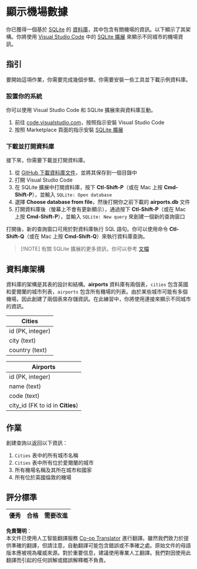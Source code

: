 <!--
CO_OP_TRANSLATOR_METADATA:
{
  "original_hash": "2f2d7693f28e4b2675f275e489dc5aac",
  "translation_date": "2025-08-24T12:02:42+00:00",
  "source_file": "2-Working-With-Data/05-relational-databases/assignment.md",
  "language_code": "hk"
}
-->
# 顯示機場數據

你已獲得一個基於 [SQLite](https://sqlite.org/index.html) 的 [資料庫](https://raw.githubusercontent.com/Microsoft/Data-Science-For-Beginners/main/2-Working-With-Data/05-relational-databases/airports.db)，其中包含有關機場的資訊。以下顯示了其架構。你將使用 [Visual Studio Code](https://code.visualstudio.com?WT.mc_id=academic-77958-bethanycheum) 中的 [SQLite 擴展](https://marketplace.visualstudio.com/items?itemName=alexcvzz.vscode-sqlite&WT.mc_id=academic-77958-bethanycheum) 來顯示不同城市的機場資訊。

## 指引

要開始這項作業，你需要完成幾個步驟。你需要安裝一些工具並下載示例資料庫。

### 設置你的系統

你可以使用 Visual Studio Code 和 SQLite 擴展來與資料庫互動。

1. 前往 [code.visualstudio.com](https://code.visualstudio.com?WT.mc_id=academic-77958-bethanycheum)，按照指示安裝 Visual Studio Code
1. 按照 Marketplace 頁面的指示安裝 [SQLite 擴展](https://marketplace.visualstudio.com/items?itemName=alexcvzz.vscode-sqlite&WT.mc_id=academic-77958-bethanycheum)

### 下載並打開資料庫

接下來，你需要下載並打開資料庫。

1. 從 [GitHub 下載資料庫文件](https://raw.githubusercontent.com/Microsoft/Data-Science-For-Beginners/main/2-Working-With-Data/05-relational-databases/airports.db)，並將其保存到一個目錄中
1. 打開 Visual Studio Code
1. 在 SQLite 擴展中打開資料庫，按下 **Ctl-Shift-P**（或在 Mac 上按 **Cmd-Shift-P**），並輸入 `SQLite: Open database`
1. 選擇 **Choose database from file**，然後打開你之前下載的 **airports.db** 文件
1. 打開資料庫後（螢幕上不會有更新顯示），通過按下 **Ctl-Shift-P**（或在 Mac 上按 **Cmd-Shift-P**），並輸入 `SQLite: New query` 來創建一個新的查詢窗口

打開後，新的查詢窗口可用於對資料庫執行 SQL 語句。你可以使用命令 **Ctl-Shift-Q**（或在 Mac 上按 **Cmd-Shift-Q**）來執行資料庫查詢。

> [!NOTE] 有關 SQLite 擴展的更多資訊，你可以參考 [文檔](https://marketplace.visualstudio.com/items?itemName=alexcvzz.vscode-sqlite&WT.mc_id=academic-77958-bethanycheum)

## 資料庫架構

資料庫的架構是其表的設計和結構。**airports** 資料庫有兩個表，`cities` 包含英國和愛爾蘭的城市列表，`airports` 包含所有機場的列表。由於某些城市可能有多個機場，因此創建了兩個表來存儲資訊。在此練習中，你將使用連接來顯示不同城市的資訊。

| Cities           |
| ---------------- |
| id (PK, integer) |
| city (text)      |
| country (text)   |

| Airports                         |
| -------------------------------- |
| id (PK, integer)                 |
| name (text)                      |
| code (text)                      |
| city_id (FK to id in **Cities**) |

## 作業

創建查詢以返回以下資訊：

1. `Cities` 表中的所有城市名稱
1. `Cities` 表中所有位於愛爾蘭的城市
1. 所有機場名稱及其所在城市和國家
1. 所有位於英國倫敦的機場

## 評分標準

| 優秀       | 合格       | 需要改進       |
| --------- | --------- | ------------- |

**免責聲明**：  
本文件已使用人工智能翻譯服務 [Co-op Translator](https://github.com/Azure/co-op-translator) 進行翻譯。雖然我們致力於提供準確的翻譯，但請注意，自動翻譯可能包含錯誤或不準確之處。原始文件的母語版本應被視為權威來源。對於重要信息，建議使用專業人工翻譯。我們對因使用此翻譯而引起的任何誤解或錯誤解釋概不負責。